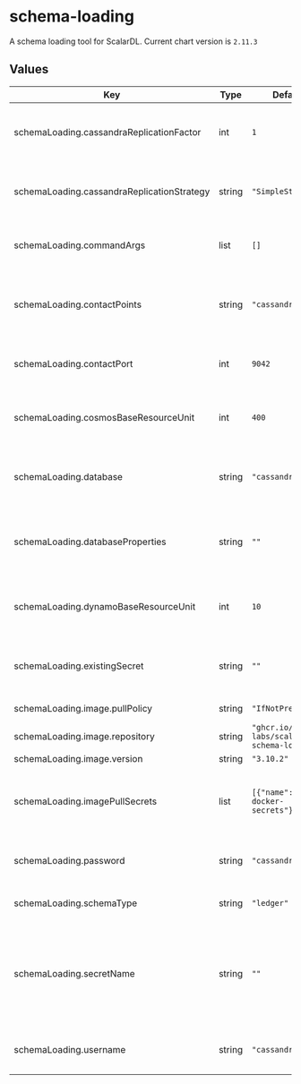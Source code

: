 # schema-loading

A schema loading tool for ScalarDL.
Current chart version is `2.11.3`

## Values

| Key | Type | Default | Description |
|-----|------|---------|-------------|
| schemaLoading.cassandraReplicationFactor | int | `1` | The replication factor value of the Cassandra schema. This is a Cassandra specific option. |
| schemaLoading.cassandraReplicationStrategy | string | `"SimpleStrategy"` | The replication strategy of the Cassandra schema. This is a Cassandra specific option. |
| schemaLoading.commandArgs | list | `[]` | Arguments of Schema Loader. You can specify several args as array. |
| schemaLoading.contactPoints | string | `"cassandra"` | The database contanct point such as a hostname of Cassandra or a URL of Cosmos DB account. |
| schemaLoading.contactPort | int | `9042` | The database port number. (Ignored if the database is `cosmos`.) |
| schemaLoading.cosmosBaseResourceUnit | int | `400` | The resource unit value of the Cosmos DB schema. This is a Cosmos DB specific option. |
| schemaLoading.database | string | `"cassandra"` | The database to which the schema is loaded. `cassandra` and `cosmos` are supported. |
| schemaLoading.databaseProperties | string | `""` | If you want to customize database.properties, you can override this value with your database.properties. |
| schemaLoading.dynamoBaseResourceUnit | int | `10` | The resource unit value of the DynamoDB schema. This is a DynamoDB specific option. |
| schemaLoading.existingSecret | string | `""` | Name of existing secret to use for storing database username and password |
| schemaLoading.image.pullPolicy | string | `"IfNotPresent"` | Specify a imagePullPolicy |
| schemaLoading.image.repository | string | `"ghcr.io/scalar-labs/scalardl-schema-loader"` | Docker image |
| schemaLoading.image.version | string | `"3.10.2"` | Docker tag |
| schemaLoading.imagePullSecrets | list | `[{"name":"reg-docker-secrets"}]` | Optionally specify an array of imagePullSecrets. Secrets must be manually created in the namespace. |
| schemaLoading.password | string | `"cassandra"` | The password of the database. For Cosmos DB, please specify a key here. |
| schemaLoading.schemaType | string | `"ledger"` | Type of schema to apply (ledger or auditor). |
| schemaLoading.secretName | string | `""` | Secret name that includes sensitive data such as credentials. Each secret key is passed to Pod as environment variables using envFrom. |
| schemaLoading.username | string | `"cassandra"` | The username of the database. (Ignored if the database is `cosmos`.) |

